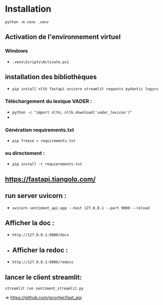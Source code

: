 # Installation
`python -m venv .venv`

## Activation de l'environnement virtuel
### Windows
-  `.venv\Scripts\Activate.ps1`

## installation des bibliothèques
- `pip install nltk fastapi uvicorn streamlit requests pydantic loguru`

### Téléchargement du lexique VADER :
- `python -c "import nltk; nltk.download('vader_lexicon')"`
- 
### Génération requirements.txt
- `pip freeze > requirements.txt`

### ou directement : 
- `pip install -r requierements.txt`


## https://fastapi.tiangolo.com/

## run server uvicorn :
- `uvicorn sentiment_api:app --host 127.0.0.1 --port 9000 --reload`

## Afficher la doc : 
- `http://127.0.0.1:9000/docs`
- ## Afficher la redoc : 
- `http://127.0.0.1:9000/redocs`


## lancer le client streamlit:
`streamlit run sentiment_streamlit.py`

=> https://github.com/gcortier/fast_api